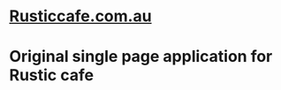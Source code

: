 # <a href="https://www.rusticcafe.com.au">Rusticcafe.com.au</a>
# Original single page application for Rustic cafe
